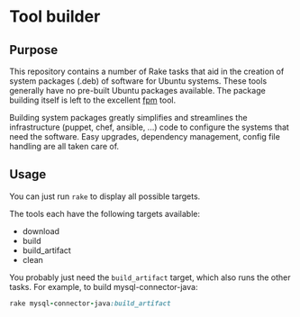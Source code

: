 # Tool builder

## Purpose

This repository contains a number of Rake tasks that aid in the creation of system
packages (.deb) of software for Ubuntu systems. These tools generally have no
pre-built Ubuntu packages available. The package building itself is left to the
excellent [fpm](https://fpm.readthedocs.io/en/latest/) tool.

Building system packages greatly simplifies and streamlines the infrastructure
(puppet, chef, ansible, ...) code to configure the systems that need the software.
Easy upgrades, dependency management, config file handling are all taken care of.

## Usage

You can just run `rake` to display all possible targets.

The tools each have the following targets available:
* download
* build
* build_artifact
* clean

You probably just need the `build_artifact` target, which also runs the other
tasks. For example, to build mysql-connector-java:
```ruby
rake mysql-connector-java:build_artifact
```
